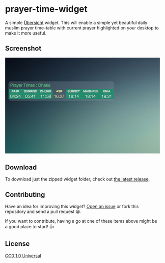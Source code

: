 prayer-time-widget
==========================

A simple [Übersicht](http://tracesof.net/uebersicht/) widget. This will enable a simple yet beautiful daily muslim prayer time-table with current prayer highlighted on your desktop to make it more useful.

## Screenshot

![Analog clock widget for übersicht](./screenshot.png)

## Download

To download just the zipped widget folder, check out [the latest release](https://github.com/ashikahmad/prayer-time-widget/releases/latest).

## Contributing

Have an idea for improving this widget? [Open an issue](https://github.com/ashikahmad/prayer-time-widget/issues/new) or fork this repository and send a pull request :grinning:.

If you want to contribute, having a go at one of these items above might be a good place to start! :+1:

## License

[CC0 1.0 Universal](./LICENSE)